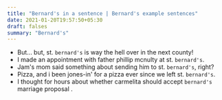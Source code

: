 ```yaml
---
title: "Bernard's in a sentence | Bernard's example sentences"
date: 2021-01-20T19:57:50+05:30
draft: falses
summary: "Bernard's"
---
```

- But... but, st. `bernard's` is way the hell over in the next county!
- I made an appointment with father phillip mcnulty at st. `bernard's`.
- Jam's mom said something about sending him to st. `bernard's`, right?
- Pizza, and i been jones-in' for a pizza ever since we left st. `bernard's`.
- I thought for hours about whether carmelita should accept `bernard's` marriage proposal .
                 
